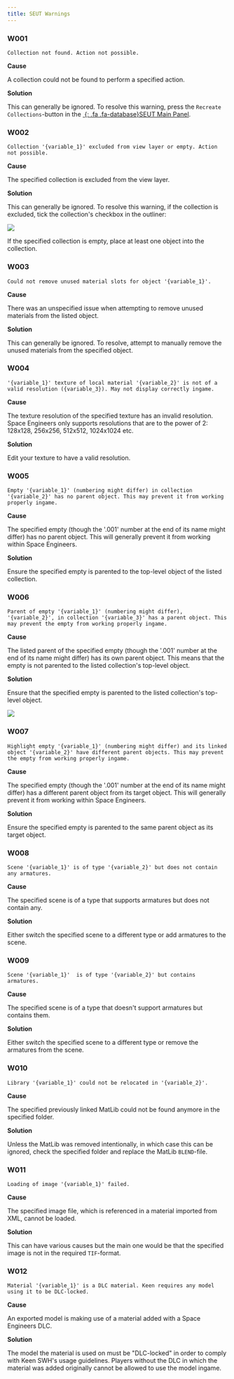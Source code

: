 ```yaml
---
title: SEUT Warnings
---
```


### W001
```
Collection not found. Action not possible.
```
**Cause**

A collection could not be found to perform a specified action.

**Solution**

This can generally be ignored. To resolve this warning, press the `Recreate Collections`-button in the [*&nbsp;*{: .fa .fa-database}SEUT Main Panel](/modding-reference/reference/tools/3d-modelling/seut/main-panel#recreate-collections).

### W002
```
Collection '{variable_1}' excluded from view layer or empty. Action not possible.
```
**Cause**

The specified collection is excluded from the view layer.

**Solution**

This can generally be ignored. To resolve this warning, if the collection is excluded, tick the collection's checkbox in the outliner:
  
![](/modding-reference/assets/images/tools/seut/troubleshooting_E002.png)

If the specified collection is empty, place at least one object into the collection.

### W003
```
Could not remove unused material slots for object '{variable_1}'.
```
**Cause**

There was an unspecified issue when attempting to remove unused materials from the listed object.

**Solution**

This can generally be ignored. To resolve, attempt to manually remove the unused materials from the specified object.

### W004
```
'{variable_1}' texture of local material '{variable_2}' is not of a valid resolution ({variable_3}). May not display correctly ingame.
```
**Cause**

The texture resolution of the specified texture has an invalid resolution. Space Engineers only supports resolutions that are to the power of 2: 128x128, 256x256, 512x512, 1024x1024 etc.

**Solution**

Edit your texture to have a valid resolution.

### W005
```
Empty '{variable_1}' (numbering might differ) in collection '{variable_2}' has no parent object. This may prevent it from working properly ingame.
```
**Cause**

The specified empty (though the '.001' number at the end of its name might differ) has no parent object. This will generally prevent it from working within Space Engineers.

**Solution**

Ensure the specified empty is parented to the top-level object of the listed collection.

### W006
```
Parent of empty '{variable_1}' (numbering might differ), '{variable_2}', in collection '{variable_3}' has a parent object. This may prevent the empty from working properly ingame.
```
**Cause**

The listed parent of the specified empty (though the '.001' number at the end of its name might differ) has its own parent object. This means that the empty is not parented to the listed collection's top-level object.

**Solution**

Ensure that the specified empty is parented to the listed collection's top-level object.

![](/modding-reference/assets/images/tools/seut/troubleshooting_W006.png)

### W007
```
Highlight empty '{variable_1}' (numbering might differ) and its linked object '{variable_2}' have different parent objects. This may prevent the empty from working properly ingame.
```
**Cause**

The specified empty (though the '.001' number at the end of its name might differ) has a different parent object from its target object. This will generally prevent it from working within Space Engineers.

**Solution**

Ensure the specified empty is parented to the same parent object as its target object.

### W008
```
Scene '{variable_1}' is of type '{variable_2}' but does not contain any armatures.
```
**Cause**

The specified scene is of a type that supports armatures but does not contain any.

**Solution**

Either switch the specified scene to a different type or add armatures to the scene.

### W009
```
Scene '{variable_1}'  is of type '{variable_2}' but contains armatures.
```
**Cause**

The specified scene is of a type that doesn't support armatures but contains them.

**Solution**

Either switch the specified scene to a different type or remove the armatures from the scene.

### W010
```
Library '{variable_1}' could not be relocated in '{variable_2}'.
```
**Cause**

The specified previously linked MatLib could not be found anymore in the specified folder.

**Solution**

Unless the MatLib was removed intentionally, in which case this can be ignored, check the specified folder and replace the MatLib `BLEND`-file.

### W011
```
Loading of image '{variable_1}' failed.
```
**Cause**

The specified image file, which is referenced in a material imported from XML, cannot be loaded.

**Solution**

This can have various causes but the main one would be that the specified image is not in the required `TIF`-format.

### W012
```
Material '{variable_1}' is a DLC material. Keen requires any model using it to be DLC-locked.
```
**Cause**

An exported model is making use of a material added with a Space Engineers DLC.

**Solution**

The model the material is used on must be "DLC-locked" in order to comply with Keen SWH's usage guidelines. Players without the DLC in which the material was added originally cannot be allowed to use the model ingame.